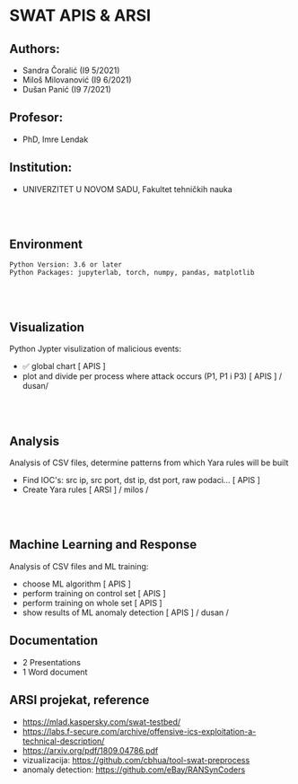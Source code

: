 # SWAT APIS & ARSI

## Authors:
* Sandra Čoralić (I9 5/2021)
* Miloš Milovanović (I9 6/2021)
* Dušan Panić (I9 7/2021)

## Profesor:
* PhD, Imre Lendak

## Institution:
* UNIVERZITET U NOVOM SADU, Fakultet tehničkih nauka

<br>
<br>

## Environment 

``` 
Python Version: 3.6 or later
Python Packages: jupyterlab, torch, numpy, pandas, matplotlib
```

<br>
<br>

## Visualization
 Python Jypter visulization of malicious events:
* ✅ global chart [ APIS ] 
* plot and divide per process where attack occurs (P1, P1 i P3) [ APIS ]
/ dusan/


<br>
<br>

## Analysis
Analysis of CSV files, determine patterns from which Yara rules will be built 
* Find IOC's: src ip, src port, dst ip, dst port, raw podaci... [ APIS ]
* Create Yara rules [ ARSI ]
    / milos /

<br>
<br>

## Machine Learning and Response
Analysis of CSV files and ML training:
* choose ML algorithm [ APIS ]
* perform training on control set [ APIS ]
* perform training on whole set [ APIS ]
* show results of ML anomaly detection [ APIS ]
/ dusan /



## Documentation
* 2 Presentations
* 1 Word document
    
## ARSI projekat, reference
 * https://mlad.kaspersky.com/swat-testbed/
 * https://labs.f-secure.com/archive/offensive-ics-exploitation-a-technical-description/
 * https://arxiv.org/pdf/1809.04786.pdf
 * vizualizacija: https://github.com/cbhua/tool-swat-preprocess
 * anomaly detection: https://github.com/eBay/RANSynCoders


